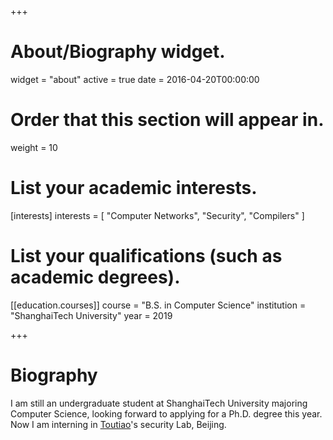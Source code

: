 +++
# About/Biography widget.
widget = "about"
active = true
date = 2016-04-20T00:00:00

# Order that this section will appear in.
weight = 10

# List your academic interests.
[interests]
  interests = [
    "Computer Networks",
    "Security",
    "Compilers"
  ]

# List your qualifications (such as academic degrees).
[[education.courses]]
  course = "B.S. in Computer Science"
  institution = "ShanghaiTech University"
  year = 2019

+++

# Biography

I am still an undergraduate student at ShanghaiTech University majoring Computer Science, looking forward to applying for a Ph.D. degree this year. Now I am interning in [Toutiao](https://www.toutiao.com/)'s security Lab, Beijing.

